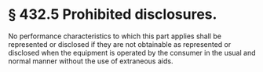 # § 432.5   Prohibited disclosures.

No performance characteristics to which this part applies shall be represented or disclosed if they are not obtainable as represented or disclosed when the equipment is operated by the consumer in the usual and normal manner without the use of extraneous aids.




